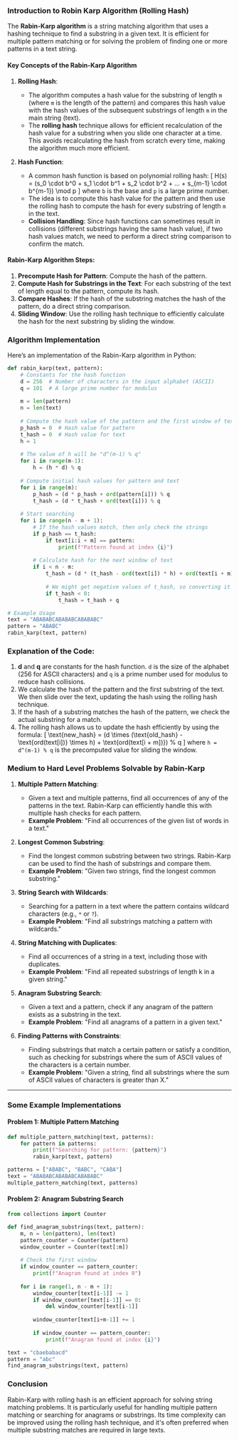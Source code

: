 ### Introduction to Robin Karp Algorithm (Rolling Hash)

The **Rabin-Karp algorithm** is a string matching algorithm that uses a hashing technique to find a substring in a given text. It is efficient for multiple pattern matching or for solving the problem of finding one or more patterns in a text string.

#### Key Concepts of the Rabin-Karp Algorithm

1. **Rolling Hash**:
   - The algorithm computes a hash value for the substring of length `m` (where `m` is the length of the pattern) and compares this hash value with the hash values of the subsequent substrings of length `m` in the main string (text).
   - The **rolling hash** technique allows for efficient recalculation of the hash value for a substring when you slide one character at a time. This avoids recalculating the hash from scratch every time, making the algorithm much more efficient.

2. **Hash Function**:
   - A common hash function is based on polynomial rolling hash: 
     \[
     H(s) = (s_0 \cdot b^0 + s_1 \cdot b^1 + s_2 \cdot b^2 + ... + s_{m-1} \cdot b^{m-1}) \mod p
     \]
     where `b` is the base and `p` is a large prime number.
   - The idea is to compute this hash value for the pattern and then use the rolling hash to compute the hash for every substring of length `m` in the text.
   - **Collision Handling**: Since hash functions can sometimes result in collisions (different substrings having the same hash value), if two hash values match, we need to perform a direct string comparison to confirm the match.

#### Rabin-Karp Algorithm Steps:
1. **Precompute Hash for Pattern**: Compute the hash of the pattern.
2. **Compute Hash for Substrings in the Text**: For each substring of the text of length equal to the pattern, compute its hash.
3. **Compare Hashes**: If the hash of the substring matches the hash of the pattern, do a direct string comparison.
4. **Sliding Window**: Use the rolling hash technique to efficiently calculate the hash for the next substring by sliding the window.

### Algorithm Implementation

Here’s an implementation of the Rabin-Karp algorithm in Python:

```python
def rabin_karp(text, pattern):
    # Constants for the hash function
    d = 256  # Number of characters in the input alphabet (ASCII)
    q = 101  # A large prime number for modulus
    
    m = len(pattern)
    n = len(text)
    
    # Compute the hash value of the pattern and the first window of text
    p_hash = 0  # Hash value for pattern
    t_hash = 0  # Hash value for text
    h = 1
    
    # The value of h will be "d^(m-1) % q"
    for i in range(m-1):
        h = (h * d) % q
    
    # Compute initial hash values for pattern and text
    for i in range(m):
        p_hash = (d * p_hash + ord(pattern[i])) % q
        t_hash = (d * t_hash + ord(text[i])) % q
    
    # Start searching
    for i in range(n - m + 1):
        # If the hash values match, then only check the strings
        if p_hash == t_hash:
            if text[i:i + m] == pattern:
                print(f"Pattern found at index {i}")
        
        # Calculate hash for the next window of text
        if i < n - m:
            t_hash = (d * (t_hash - ord(text[i]) * h) + ord(text[i + m])) % q
            
            # We might get negative values of t_hash, so converting it to positive
            if t_hash < 0:
                t_hash = t_hash + q

# Example Usage
text = "ABABABCABABABCABABABC"
pattern = "ABABC"
rabin_karp(text, pattern)
```

### Explanation of the Code:
1. **d** and **q** are constants for the hash function. `d` is the size of the alphabet (256 for ASCII characters) and `q` is a prime number used for modulus to reduce hash collisions.
2. We calculate the hash of the pattern and the first substring of the text. We then slide over the text, updating the hash using the rolling hash technique.
3. If the hash of a substring matches the hash of the pattern, we check the actual substring for a match.
4. The rolling hash allows us to update the hash efficiently by using the formula:
   \[
   \text{new\_hash} = (d \times (\text{old\_hash} - \text{ord(text[i])} \times h) + \text{ord(text[i + m])}) \% q
   \]
   where `h = d^(m-1) % q` is the precomputed value for sliding the window.

### Medium to Hard Level Problems Solvable by Rabin-Karp

1. **Multiple Pattern Matching**:
   - Given a text and multiple patterns, find all occurrences of any of the patterns in the text. Rabin-Karp can efficiently handle this with multiple hash checks for each pattern.
   - **Example Problem**: "Find all occurrences of the given list of words in a text."

2. **Longest Common Substring**:
   - Find the longest common substring between two strings. Rabin-Karp can be used to find the hash of substrings and compare them.
   - **Example Problem**: "Given two strings, find the longest common substring."

3. **String Search with Wildcards**:
   - Searching for a pattern in a text where the pattern contains wildcard characters (e.g., `*` or `?`).
   - **Example Problem**: "Find all substrings matching a pattern with wildcards."

4. **String Matching with Duplicates**:
   - Find all occurrences of a string in a text, including those with duplicates.
   - **Example Problem**: "Find all repeated substrings of length k in a given string."

5. **Anagram Substring Search**:
   - Given a text and a pattern, check if any anagram of the pattern exists as a substring in the text.
   - **Example Problem**: "Find all anagrams of a pattern in a given text."

6. **Finding Patterns with Constraints**:
   - Finding substrings that match a certain pattern or satisfy a condition, such as checking for substrings where the sum of ASCII values of the characters is a certain number.
   - **Example Problem**: "Given a string, find all substrings where the sum of ASCII values of characters is greater than X."

---

### Some Example Implementations

#### Problem 1: **Multiple Pattern Matching**

```python
def multiple_pattern_matching(text, patterns):
    for pattern in patterns:
        print(f"Searching for pattern: {pattern}")
        rabin_karp(text, pattern)

patterns = ["ABABC", "BABC", "CABA"]
text = "ABABABCABABABCABABABC"
multiple_pattern_matching(text, patterns)
```

#### Problem 2: **Anagram Substring Search**

```python
from collections import Counter

def find_anagram_substrings(text, pattern):
    m, n = len(pattern), len(text)
    pattern_counter = Counter(pattern)
    window_counter = Counter(text[:m])
    
    # Check the first window
    if window_counter == pattern_counter:
        print(f"Anagram found at index 0")
    
    for i in range(1, n - m + 1):
        window_counter[text[i-1]] -= 1
        if window_counter[text[i-1]] == 0:
            del window_counter[text[i-1]]
        
        window_counter[text[i+m-1]] += 1
        
        if window_counter == pattern_counter:
            print(f"Anagram found at index {i}")

text = "cbaebabacd"
pattern = "abc"
find_anagram_substrings(text, pattern)
```

### Conclusion
Rabin-Karp with rolling hash is an efficient approach for solving string matching problems. It is particularly useful for handling multiple pattern matching or
searching for anagrams or substrings. Its time complexity can be improved using the rolling hash technique, and it's often preferred when multiple substring matches are 
required in large texts.
